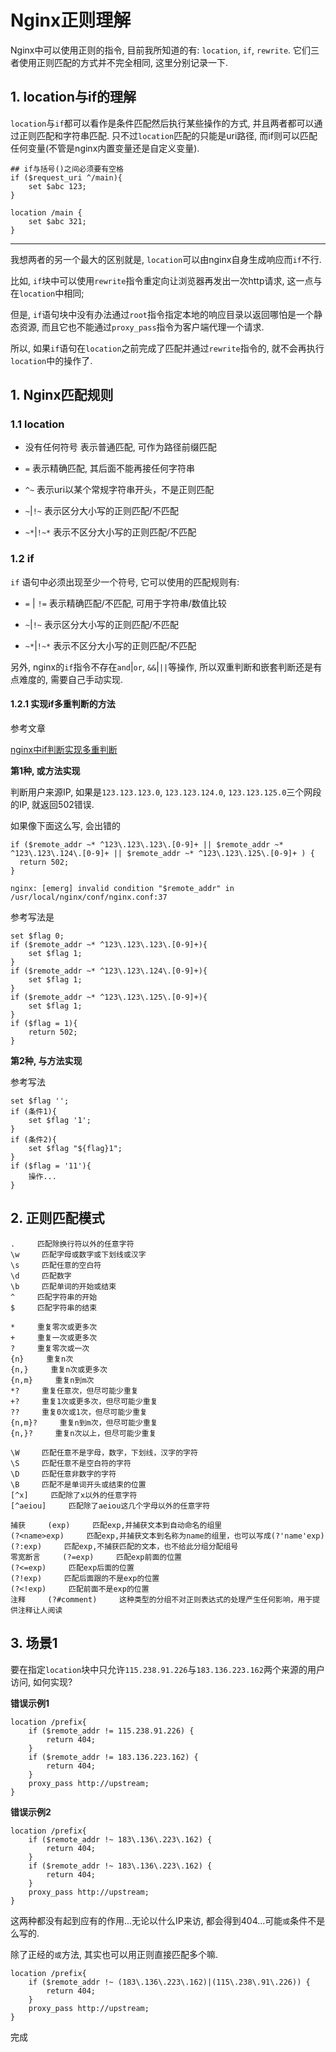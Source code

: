 # Nginx正则理解

Nginx中可以使用正则的指令, 目前我所知道的有: `location`, `if`, `rewrite`. 它们三者使用正则匹配的方式并不完全相同, 这里分别记录一下.

## 1. location与if的理解

`location`与`if`都可以看作是条件匹配然后执行某些操作的方式, 并且两者都可以通过正则匹配和字符串匹配. 只不过`location`匹配的只能是uri路径, 而if则可以匹配任何变量(不管是nginx内置变量还是自定义变量).

```
## if与括号()之间必须要有空格
if ($request_uri ^/main){
    set $abc 123;
}

location /main {
    set $abc 321;
}
```

------

我想两者的另一个最大的区别就是, `location`可以由nginx自身生成响应而`if`不行.

比如, `if`块中可以使用`rewrite`指令重定向让浏览器再发出一次http请求, 这一点与在`location`中相同; 

但是, `if`语句块中没有办法通过`root`指令指定本地的响应目录以返回哪怕是一个静态资源, 而且它也不能通过`proxy_pass`指令为客户端代理一个请求.

所以, 如果`if`语句在`location`之前完成了匹配并通过`rewrite`指令的, 就不会再执行`location`中的操作了.

## 1. Nginx匹配规则

### 1.1 location

- 没有任何符号 表示普通匹配, 可作为路径前缀匹配

- `=` 表示精确匹配, 其后面不能再接任何字符串

- `^~` 表示uri以某个常规字符串开头，不是正则匹配

- `~`|`!~` 表示区分大小写的正则匹配/不匹配

- `~*`|`!~*` 表示不区分大小写的正则匹配/不匹配

### 1.2 if

`if` 语句中必须出现至少一个符号, 它可以使用的匹配规则有:

- `=` | `!=` 表示精确匹配/不匹配, 可用于字符串/数值比较

- `~`|`!~` 表示区分大小写的正则匹配/不匹配

- `~*`|`!~*` 表示不区分大小写的正则匹配/不匹配

另外, nginx的`if`指令不存在`and`|`or`, `&&`|`||`等操作, 所以双重判断和嵌套判断还是有点难度的, 需要自己手动实现.

#### 1.2.1 实现if多重判断的方法

参考文章

[nginx中if判断实现多重判断](http://www.360doc.com/content/15/0119/14/15398874_442036739.shtml)

**第1种, 或方法实现**

判断用户来源IP, 如果是`123.123.123.0`, `123.123.124.0`, `123.123.125.0`三个网段的IP, 就返回502错误.

如果像下面这么写, 会出错的

```
if ($remote_addr ~* ^123\.123\.123\.[0-9]+ || $remote_addr ~* ^123\.123\.124\.[0-9]+ || $remote_addr ~* ^123\.123\.125\.[0-9]+ ) {
  return 502;
}
```

`nginx: [emerg] invalid condition "$remote_addr" in /usr/local/nginx/conf/nginx.conf:37`


参考写法是

```
set $flag 0;
if ($remote_addr ~* ^123\.123\.123\.[0-9]+){
    set $flag 1;
}
if ($remote_addr ~* ^123\.123\.124\.[0-9]+){
    set $flag 1;
}
if ($remote_addr ~* ^123\.123\.125\.[0-9]+){
    set $flag 1;
}
if ($flag = 1){
    return 502;
}
```

**第2种, 与方法实现**

参考写法

```
set $flag '';
if (条件1){
    set $flag '1';
}
if (条件2){
    set $flag "${flag}1";
}
if ($flag = '11'){
    操作...
}
```

## 2. 正则匹配模式

```
.     匹配除换行符以外的任意字符
\w     匹配字母或数字或下划线或汉字
\s     匹配任意的空白符
\d     匹配数字
\b     匹配单词的开始或结束
^     匹配字符串的开始
$     匹配字符串的结束

*     重复零次或更多次
+     重复一次或更多次
?     重复零次或一次
{n}     重复n次
{n,}     重复n次或更多次
{n,m}     重复n到m次
*?     重复任意次，但尽可能少重复
+?     重复1次或更多次，但尽可能少重复
??     重复0次或1次，但尽可能少重复
{n,m}?     重复n到m次，但尽可能少重复
{n,}?     重复n次以上，但尽可能少重复

\W     匹配任意不是字母，数字，下划线，汉字的字符
\S     匹配任意不是空白符的字符
\D     匹配任意非数字的字符
\B     匹配不是单词开头或结束的位置
[^x]     匹配除了x以外的任意字符
[^aeiou]     匹配除了aeiou这几个字母以外的任意字符

捕获     (exp)     匹配exp,并捕获文本到自动命名的组里
(?<name>exp)     匹配exp,并捕获文本到名称为name的组里，也可以写成(?'name'exp)
(?:exp)     匹配exp,不捕获匹配的文本，也不给此分组分配组号
零宽断言     (?=exp)     匹配exp前面的位置
(?<=exp)     匹配exp后面的位置
(?!exp)     匹配后面跟的不是exp的位置
(?<!exp)     匹配前面不是exp的位置
注释     (?#comment)     这种类型的分组不对正则表达式的处理产生任何影响，用于提供注释让人阅读
```

## 3. 场景1

要在指定`location`块中只允许`115.238.91.226`与`183.136.223.162`两个来源的用户访问, 如何实现?

**错误示例1**

```
location /prefix{
    if ($remote_addr != 115.238.91.226) {
        return 404;
    }
    if ($remote_addr != 183.136.223.162) {
        return 404;
    }
    proxy_pass http://upstream;
}
```

**错误示例2**

```
location /prefix{
    if ($remote_addr !~ 183\.136\.223\.162) {
        return 404;
    }
    if ($remote_addr !~ 183\.136\.223\.162) {
        return 404;
    }
    proxy_pass http://upstream;
}
```

这两种都没有起到应有的作用...无论以什么IP来访, 都会得到404...可能`或`条件不是么写的.

除了正经的`或`方法, 其实也可以用正则直接匹配多个嘛.

```
location /prefix{
    if ($remote_addr !~ (183\.136\.223\.162)|(115\.238\.91\.226)) {
        return 404;
    }
    proxy_pass http://upstream;
}
```

完成